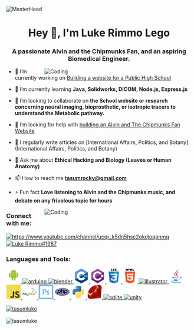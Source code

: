 ![MasterHead](https://github.com/TasumLuke/AlvinAndTheChipmunks/blob/main/Banner.gif?raw=true)
<h1 align="center">Hey 👋, I'm Luke Rimmo Lego</h1>
<h3 align="center">A passionate Alvin and the Chipmunks Fan, and an aspiring Biomedical Engineer.</h3>
<img align="right" alt="Coding" width="400" src="https://wallpapers.com/images/hd/alvin-and-the-chipmunks-in-nature-e7203f050ye6v35z.jpg">


- 🔭 I’m currently working on [Building a website for a Public High School](https://github.com/TasumLuke/School)

- 🌱 I’m currently learning **Java, Solidworks, DICOM, Node.js, Express.js**

- 🤝 I’m looking to collaborate on **the School website or research concerning neural imaging, bioprosthetic, or isotropic tracers to understand the Metabolic pathway.**

- 🤝 I’m looking for help with [building an Alvin and The Chipmunks Fan Website](https://github.com/TasumLuke/AlvinAndTheChipmunks)

- 📝 I regularly write articles on [International Affairs, Politics, and Botany](International Affairs, Politics, and Botany)

- 💬 Ask me about **Ethical Hacking and Biology (Leaves or Human Anatomy)**

- 📫 How to reach me **tasumrocky@gmail.com**

- ⚡ Fun fact **Love listening to Alvin and the Chipmunks music, and debate on any frivolous topic for hours**
<img align="right" alt="Coding" width="400" src="https://i.makeagif.com/media/3-23-2015/0PCe_7.gif">
<h3 align="left">Connect with me:</h3>
<p align="left">
<a href="https://www.youtube.com/channel/UCQr_k5Dn5HsC2okDjOqANMQ" target="blank"><img align="center" src="https://raw.githubusercontent.com/rahuldkjain/github-profile-readme-generator/master/src/images/icons/Social/youtube.svg" alt="https://www.youtube.com/channel/ucqr_k5dn5hsc2okdjoqanmq" height="30" width="40" /></a>
<a href="https://discord.gg/Luke Rimmo#1987" target="blank"><img align="center" src="https://raw.githubusercontent.com/rahuldkjain/github-profile-readme-generator/master/src/images/icons/Social/discord.svg" alt="Luke Rimmo#1987" height="30" width="40" /></a>
</p>

<h3 align="left">Languages and Tools:</h3>

<p align="left"> <a href="https://developer.android.com" target="_blank" rel="noreferrer"> <img src="https://raw.githubusercontent.com/devicons/devicon/master/icons/android/android-original-wordmark.svg" alt="android" width="40" height="40"/> </a> <a href="https://www.arduino.cc/" target="_blank" rel="noreferrer"> <img src="https://cdn.worldvectorlogo.com/logos/arduino-1.svg" alt="arduino" width="40" height="40"/> </a> <a href="https://www.blender.org/" target="_blank" rel="noreferrer"> <img src="https://download.blender.org/branding/community/blender_community_badge_white.svg" alt="blender" width="40" height="40"/> </a> <a href="https://www.w3schools.com/cpp/" target="_blank" rel="noreferrer"> <img src="https://raw.githubusercontent.com/devicons/devicon/master/icons/cplusplus/cplusplus-original.svg" alt="cplusplus" width="40" height="40"/> </a> <a href="https://www.w3schools.com/cs/" target="_blank" rel="noreferrer"> <img src="https://raw.githubusercontent.com/devicons/devicon/master/icons/csharp/csharp-original.svg" alt="csharp" width="40" height="40"/> </a> <a href="https://www.w3schools.com/css/" target="_blank" rel="noreferrer"> <img src="https://raw.githubusercontent.com/devicons/devicon/master/icons/css3/css3-original-wordmark.svg" alt="css3" width="40" height="40"/> </a> <a href="https://www.w3.org/html/" target="_blank" rel="noreferrer"> <img src="https://raw.githubusercontent.com/devicons/devicon/master/icons/html5/html5-original-wordmark.svg" alt="html5" width="40" height="40"/> </a> <a href="https://www.adobe.com/in/products/illustrator.html" target="_blank" rel="noreferrer"> <img src="https://www.vectorlogo.zone/logos/adobe_illustrator/adobe_illustrator-icon.svg" alt="illustrator" width="40" height="40"/> </a> <a href="https://www.java.com" target="_blank" rel="noreferrer"> <img src="https://raw.githubusercontent.com/devicons/devicon/master/icons/java/java-original.svg" alt="java" width="40" height="40"/> </a> <a href="https://developer.mozilla.org/en-US/docs/Web/JavaScript" target="_blank" rel="noreferrer"> <img src="https://raw.githubusercontent.com/devicons/devicon/master/icons/javascript/javascript-original.svg" alt="javascript" width="40" height="40"/> </a> <a href="https://www.mysql.com/" target="_blank" rel="noreferrer"> <img src="https://raw.githubusercontent.com/devicons/devicon/master/icons/mysql/mysql-original-wordmark.svg" alt="mysql" width="40" height="40"/> </a> <a href="https://www.photoshop.com/en" target="_blank" rel="noreferrer"> <img src="https://raw.githubusercontent.com/devicons/devicon/master/icons/photoshop/photoshop-line.svg" alt="photoshop" width="40" height="40"/> </a> <a href="https://www.php.net" target="_blank" rel="noreferrer"> <img src="https://raw.githubusercontent.com/devicons/devicon/master/icons/php/php-original.svg" alt="php" width="40" height="40"/> </a> <a href="https://www.python.org" target="_blank" rel="noreferrer"> <img src="https://raw.githubusercontent.com/devicons/devicon/master/icons/python/python-original.svg" alt="python" width="40" height="40"/> </a> <a href="https://www.ruby-lang.org/en/" target="_blank" rel="noreferrer"> <img src="https://raw.githubusercontent.com/devicons/devicon/master/icons/ruby/ruby-original.svg" alt="ruby" width="40" height="40"/> </a> <a href="https://www.sqlite.org/" target="_blank" rel="noreferrer"> <img src="https://www.vectorlogo.zone/logos/sqlite/sqlite-icon.svg" alt="sqlite" width="40" height="40"/> </a> <a href="https://unity.com/" target="_blank" rel="noreferrer"> <img src="https://www.vectorlogo.zone/logos/unity3d/unity3d-icon.svg" alt="unity" width="40" height="40"/> </a> </p>
<p align="left"> <a href="https://github.com/ryo-ma/github-profile-trophy"><img src="https://github-profile-trophy.vercel.app/?username=tasumluke" alt="tasumluke" /></a> </p>
<p><img align="center" src="https://github-readme-streak-stats.herokuapp.com/?user=tasumluke&" alt="tasumluke" /></p>
